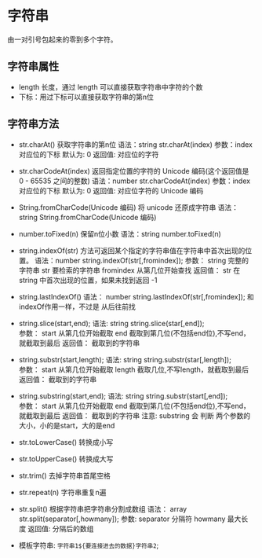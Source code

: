 # 字符串
由一对引号包起来的零到多个字符。

## 字符串属性
- length 长度，通过 length 可以直接获取字符串中字符的个数
- 下标：用过下标可以直接获取字符串的第n位

## 字符串方法

- str.charAt() 获取字符串的第n位
  语法：string str.charAt(index)
  参数：index 对应位的下标 默认为: 0
  返回值: 对应位的字符 

- str.charCodeAt(index) 返回指定位置的字符的 Unicode 编码(这个返回值是 0 - 65535 之间的整数)
    语法：number str.charCodeAt(index)
    参数：index 对应位的下标 默认为: 0
    返回值: 对应位字符的 Unicode 编码

- String.fromCharCode(Unicode 编码) 将 unicode 还原成字符串
    语法：string String.fromCharCode(Unicode 编码)

- number.toFixed(n) 保留n位小数
    语法：string number.toFixed(n)

- string.indexOf(str) 方法可返回某个指定的字符串值在字符串中首次出现的位置。 
    语法：number string.indexOf(str[,fromindex]);
    参数：
        string 完整的字符串
        str 要检索的字符串
        fromindex 从第几位开始查找
    返回值：
        str 在 string 中首次出现的位置，如果未找到返回 -1

- string.lastIndexOf()
    语法： number string.lastIndexOf(str[,fromindex]); 和 indexOf作用一样，不过是 从后往前找

- string.slice(start,end);
    语法: string string.slice(star[,end]);    
    参数：
        start 从第几位开始截取
        end 截取到第几位(不包括end位),不写end，就截取到最后
    返回值： 截取到的字符串   

- string.substr(start,length);
    语法: string string.substr(star[,length]);    
    参数：
        start 从第几位开始截取
        length 截取几位,不写length，就截取到最后
    返回值： 截取到的字符串 

- string.substring(start,end);
    语法: string string.substr(start[,end]);    
    参数：
        start 从第几位开始截取
        end 截取到第几位(不包括end位),不写end，就截取到最后
    返回值： 截取到的字符串 
    注意: substring 会 判断 两个参数的大小，小的是start，大的是end
- str.toLowerCase() 转换成小写
- str.toUpperCase() 转换成大写
- str.trim() 去掉字符串首尾空格
- str.repeat(n) 字符串重复n遍
- str.split() 根据字符串把字符串分割成数组
    语法： array str.split(separator[,howmany]);
    参数:
        separator 分隔符
        howmany  最大长度
    返回值:
        分隔后的数组

- 模板字符串:  `字符串1${要连接进去的数据}字符串2`;
